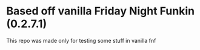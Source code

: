 # Based off vanilla Friday Night Funkin (0.2.7.1)
This repo was made only for testing some stuff in vanilla fnf